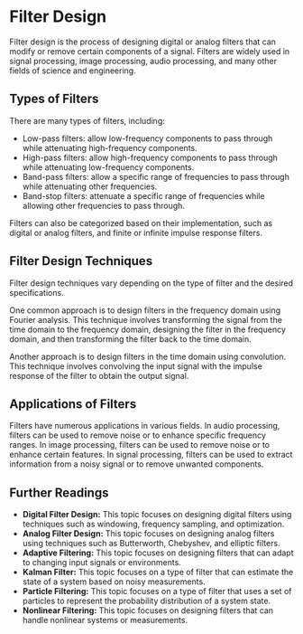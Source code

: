 # Filter Design

Filter design is the process of designing digital or analog filters that can modify or remove certain components of a signal. Filters are widely used in signal processing, image processing, audio processing, and many other fields of science and engineering.

## Types of Filters

There are many types of filters, including:

- Low-pass filters: allow low-frequency components to pass through while attenuating high-frequency components.
- High-pass filters: allow high-frequency components to pass through while attenuating low-frequency components.
- Band-pass filters: allow a specific range of frequencies to pass through while attenuating other frequencies.
- Band-stop filters: attenuate a specific range of frequencies while allowing other frequencies to pass through.

Filters can also be categorized based on their implementation, such as digital or analog filters, and finite or infinite impulse response filters.

## Filter Design Techniques

Filter design techniques vary depending on the type of filter and the desired specifications. 

One common approach is to design filters in the frequency domain using Fourier analysis. This technique involves transforming the signal from the time domain to the frequency domain, designing the filter in the frequency domain, and then transforming the filter back to the time domain.

Another approach is to design filters in the time domain using convolution. This technique involves convolving the input signal with the impulse response of the filter to obtain the output signal.

## Applications of Filters

Filters have numerous applications in various fields. In audio processing, filters can be used to remove noise or to enhance specific frequency ranges. In image processing, filters can be used to remove noise or to enhance certain features. In signal processing, filters can be used to extract information from a noisy signal or to remove unwanted components.

## Further Readings

- **Digital Filter Design:** This topic focuses on designing digital filters using techniques such as windowing, frequency sampling, and optimization. 
- **Analog Filter Design:** This topic focuses on designing analog filters using techniques such as Butterworth, Chebyshev, and elliptic filters.
- **Adaptive Filtering:** This topic focuses on designing filters that can adapt to changing input signals or environments.
- **Kalman Filter:** This topic focuses on a type of filter that can estimate the state of a system based on noisy measurements.
- **Particle Filtering:** This topic focuses on a type of filter that uses a set of particles to represent the probability distribution of a system state.
- **Nonlinear Filtering:** This topic focuses on designing filters that can handle nonlinear systems or measurements.
